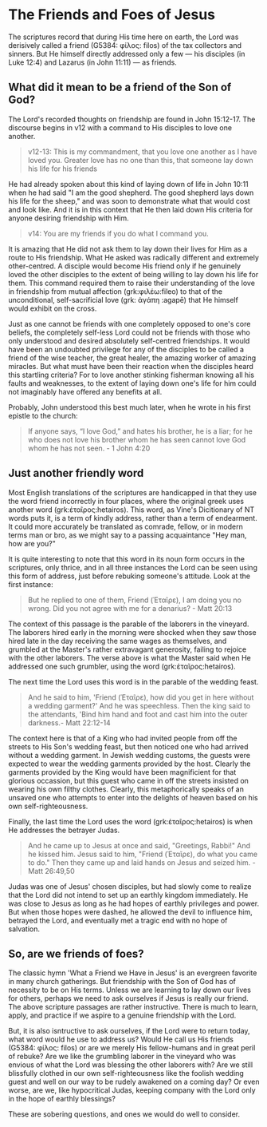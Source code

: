 # The Friends and Foes of Jesus

The scriptures record that during His time here on earth, the Lord was derisively called a friend (G5384: φίλος: filos) of the tax collectors and sinners. But He himself directly addressed only a few — his disciples (in Luke 12:4) and Lazarus (in John 11:11) — as friends.

## What did it mean to be a friend of the Son of God?

The Lord's recorded thoughts on friendship are found in John 15:12-17. The discourse begins in v12 with a command to His disciples to love one another.

> v12-13: This is my commandment, that you love one another as I have loved you. Greater love has no one than this, that someone lay down his life for his friends

He had already spoken about this kind of laying down of life in John 10:11 when he had said "I am the good shepherd. The good shepherd lays down his life for the sheep," and was soon to demonstrate what that would cost and look like. And it is in this context that He then laid down His criteria for anyone desiring friendship with Him.

> v14: You are my friends if you do what I command you.

It is amazing that He did not ask them to lay down their lives for Him as a route to His friendship. What He asked was radically different and extremely other-centred. A disciple would become His friend only if he genuinely loved the other disciples to the extent of being willing to lay down his life for them. This command required them to raise their understanding of the love in friendship from mutual affection (grk:φιλέω:fileo) to that of the unconditional, self-sacrificial love (grk: ἀγάπη :agapē) that He himself would exhibit on the cross. 

Just as one cannot be friends with one completely opposed to one's core beliefs, the completely self-less Lord could not be friends with those who only understood and desired absolutely self-centred friendships. It would have been an undoubted privilege for any of the disciples to be called a friend of the wise teacher, the great healer, the amazing worker of amazing miracles. But what must have been their reaction when the disciples heard this startling criteria? For to love another stinking fisherman knowing all his faults and weaknesses, to the extent of laying down one's life for him could not imaginably have offered any benefits at all.

Probably, John understood this best much later, when he wrote in his first epistle to the church:
> If anyone says, “I love God,” and hates his brother, he is a liar; for he who does not love his brother whom he has seen cannot love God whom he has not seen. - 1 John 4:20

## Just another friendly word

Most English translations of the scriptures are handicapped in that they use the word friend incorrectly in four places, where the original greek uses another word (grk:ἑταῖρος:hetairos). This word, as Vine's Dicitionary of NT words puts it, is a term of kindly address, rather than a term of endearment. It could more accurately be translated as comrade, fellow, or in modern terms man or bro, as we might say to a passing acquaintance "Hey man, how are you?"

It is quite interesting to note that this word in its noun form occurs in the scriptures, only thrice, and in all three instances the Lord can be seen using this form of address, just before rebuking someone's attitude. Look at the first instance:

>   But he replied to one of them, Friend (Ἑταῖρε), I am doing you no wrong. Did you not agree with me for a denarius? - Matt 20:13

The context of this passage is the parable of the laborers in the vineyard. 
The laborers hired early in the morning were shocked when they saw those hired late in the day receiving the same wages as themselves, and grumbled at the Master's rather extravagant generosity, failing to rejoice with the other laborers. The verse above is what the Master said when He addressed one such grumbler, using the word (grk:ἑταῖρος:hetairos).

The next time the Lord uses this word is in the parable of the wedding feast.

> And he said to him, 'Friend (Ἑταῖρε), how did you get in here without a wedding garment?' And he was speechless. Then the king said to the attendants, 'Bind him hand and foot and cast him into the outer darkness.- Matt 22:12-14

The context here is that of a King who had invited people from off the streets to His Son's wedding feast, but then noticed one who had arrived without a wedding garment. In Jewish wedding customs, the guests were expected to wear the wedding garments provided by the host. Clearly the garments provided by the King would have been magnificient for that glorious occassion, but this guest who came in off the streets insisted on wearing his own filthy clothes. Clearly, this metaphorically speaks of an unsaved one who attempts to enter into the delights of heaven based on his own self-righteousness.

Finally, the last time the Lord uses the word (grk:ἑταῖρος:hetairos) is when He addresses the betrayer Judas.

> And he came up to Jesus at once and said, "Greetings, Rabbi!" And he kissed him. Jesus said to him, "Friend (Ἑταῖρε), do what you came to do." Then they came up and laid hands on Jesus and seized him. - Matt 26:49,50

Judas was one of Jesus' chosen disciples, but had slowly come to realize that the Lord did not intend to set up an earthly kingdom immediately. He was close to Jesus as long as he had hopes of earthly privileges and power. But when those hopes were dashed, he allowed the devil to influence him, betrayed the Lord, and eventually met a tragic end with no hope of salvation.

## So, are we friends of foes?

The classic hymn 'What a Friend we Have in Jesus' is an evergreen favorite in many church gatherings. But friendship with the Son of God has of necessity to be on His terms. Unless we are learning to lay down our lives for others, perhaps we need to ask ourselves if Jesus is really our friend. The above scripture passages are rather instructive. There is much to learn, apply, and practice if we aspire to a genuine friendship with the Lord.

But, it is also isntructive to ask ourselves, if the Lord were to return today, what word would he use to address us? Would He call us His friends (G5384: φίλος: filos) or are we merely His fellow-humans and in great peril of rebuke? Are we like the grumbling laborer in the vineyard who was envious of what the Lord was blessing the other laborers with? Are we still blissfully clothed in our own self-righteousness like the foolish wedding guest and well on our way to be rudely awakened on a coming day? Or even worse, are we, like hypocritical Judas, keeping company with the Lord only in the hope of earthly blessings?

These are sobering questions, and ones we would do well to consider. 



